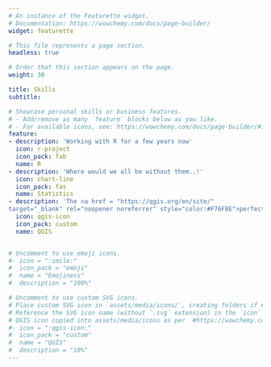```yaml
---
# An instance of the Featurette widget.
# Documentation: https://wowchemy.com/docs/page-builder/
widget: featurette

# This file represents a page section.
headless: true

# Order that this section appears on the page.
weight: 30

title: Skills
subtitle:

# Showcase personal skills or business features.
# - Add/remove as many `feature` blocks below as you like.
# - For available icons, see: https://wowchemy.com/docs/page-builder/#icons
feature:
- description: 'Working with R for a few years now'
  icon: r-project
  icon_pack: fab
  name: R
- description: 'Where would we all be without them..!'
  icon: chart-line
  icon_pack: fas
  name: Statistics
- description: 'The <a href = "https://qgis.org/en/site/"
target="_blank" rel="noopener noreferrer" style="color:#F76F8E">perfect tool</a> for a cartographer'
  icon: qgis-icon 
  icon_pack: custom
  name: QGIS


# Uncomment to use emoji icons.
#- icon = ":smile:"
#  icon_pack = "emoji"
#  name = "Emojiness"
#  description = "100%"  

# Uncomment to use custom SVG icons.
# Place custom SVG icon in `assets/media/icons/`, creating folders if #necessary.
# Reference the SVG icon name (without `.svg` extension) in the `icon` field.
# QGIS icon copied into assets/media/icons as per  #https://wowchemy.com/docs/widget/featurette/
#- icon = ":qgis-icon:"
#  icon_pack = "custom"
#  name = "QGIS"
#  description = "10%"
---
```

